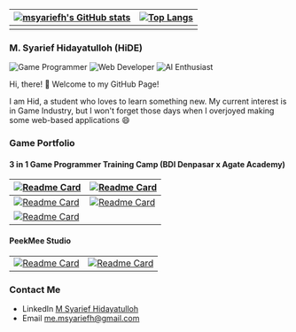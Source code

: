 | [![msyariefh's GitHub stats](https://github-readme-stats.vercel.app/api?username=msyariefh&hide=stars&show_icons=true&theme=tokyonight&count_private=true)](https://github.com/msyariefh) | [![Top Langs](https://github-readme-stats.vercel.app/api/top-langs/?username=msyariefh&layout=compact&theme=tokyonight)](https://github.com/msyariefh) |
| - | - |
|   |   |

### M. Syarief Hidayatulloh (HiDE) 
![Game Programmer](https://img.shields.io/badge/Game%20Programmer-brightgreen) ![Web Developer](https://img.shields.io/badge/Web%20Developer-green) ![AI Enthusiast](https://img.shields.io/badge/AI%20Enthusiast-yellowgreen)

Hi, there! :wave: Welcome to my GitHub Page!

I am Hid, a student who loves to learn something new. My current interest is in Game Industry, but I won't forget those days when I overjoyed making some web-based applications :smile:

### Game Portfolio
#### 3 in 1 Game Programmer Training Camp (BDI Denpasar x Agate Academy) 

| [![Readme Card](https://github-readme-stats.vercel.app/api/pin/?username=msyariefh&repo=BDI11-Pong&show_owner=false)](https://github.com/msyariefh/BDI11-Pong) | [![Readme Card](https://github-readme-stats.vercel.app/api/pin/?username=msyariefh&repo=flappy-floppy&show_owner=false)](https://github.com/msyariefh/flappy-floppy) |
| ----- | ----- |
| [![Readme Card](https://github-readme-stats.vercel.app/api/pin/?username=msyariefh&repo=Space-Shoot-Shoot&show_owner=false)](https://github.com/msyariefh/Space-Shoot-Shoot) | [![Readme Card](https://github-readme-stats.vercel.app/api/pin/?username=msyariefh&repo=forest-view&show_owner=false)](https://github.com/msyariefh/forest-view) |
| [![Readme Card](https://github-readme-stats.vercel.app/api/pin/?username=msyariefh&repo=kelompok3-tugas5&show_owner=false)](https://github.com/msyariefh/kelompok3-tugas5) |  |

#### PeekMee Studio
|   |   |
| - | - |
| [![Readme Card](https://github-readme-stats.vercel.app/api/pin/?username=msyariefh&repo=Tank-you&show_owner=false)](https://github.com/msyariefh/Tank-you) | [![Readme Card](https://github-readme-stats.vercel.app/api/pin/?username=msyariefh&repo=GMTK-Game-Jam-2022-PeekMee&show_owner=false)](https://github.com/msyariefh/GMTK-Game-Jam-2022-PeekMee) |

### Contact Me
- LinkedIn [M Syarief Hidayatulloh](https://www.linkedin.com/in/msyariefh/)
- Email [me.msyariefh@gmail.com](mailto:me.msyariefh@gmail.com)



